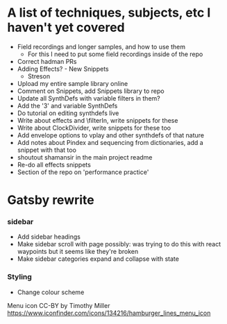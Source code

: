 # A list of techniques, subjects, etc I haven't yet covered

- Field recordings and longer samples, and how to use them
    - For this I need to put some field recordings inside of the repo
- Correct hadman PRs
- Adding Effects? - New Snippets
    - Streson
- Upload my entire sample library online
- Comment on Snippets, add Snippets library to repo
- Update all SynthDefs with variable filters in them?
- Add the '3' and variable SynthDefs
- Do tutorial on editing synthdefs live
- Write about effects and \filterIn, write snippets for these
- Write about ClockDivider, write snippets for these too
- Add envelope options to vplay and other synthdefs of that nature
- Add notes about Pindex and sequencing from dictionaries, add a snippet with that too
- shoutout shamansir in the main project readme
- Re-do all effects snippets
- Section of the repo on 'performance practice'

# Gatsby rewrite

### sidebar
- Add sidebar headings
- Make sidebar scroll with page possibly: was trying to do this with react waypoints but it seems like they're broken
- Make sidebar categories expand and collapse with state

### Styling
- Change colour scheme

Menu icon CC-BY by Timothy Miller https://www.iconfinder.com/icons/134216/hamburger_lines_menu_icon
